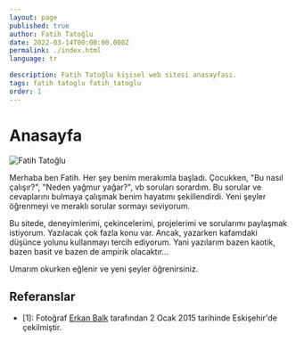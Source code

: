 ```yaml
---
layout: page
published: true
author: Fatih Tatoğlu
date: 2022-03-14T00:00:00.000Z
permalink: ./index.html
language: tr

description: Fatih Tatoğlu kişisel web sitesi anasayfası.
tags: fatih tatoglu fatih_tatoglu
order: 1
---
```


# Anasayfa

![Fatih Tatoğlu](../../image/about_me.jpg)

Merhaba ben Fatih. Her şey benim merakımla başladı. Çocukken, "Bu nasıl çalışır?", "Neden yağmur yağar?", vb soruları sorardım. Bu sorular ve cevaplarını bulmaya çalışmak benim hayatımı şekillendirdi. Yeni şeyler öğrenmeyi ve meraklı sorular sormayı seviyorum.

Bu sitede, deneyimlerimi, çekincelerimi, projelerimi ve sorularımı paylaşmak istiyorum. Yazılacak çok fazla konu var. Ancak, yazarken kafamdaki düşünce yolunu kullanmayı tercih ediyorum. Yani yazılarım bazen kaotik, bazen basit ve bazen de ampirik olacaktır...

Umarım okurken eğlenir ve yeni şeyler öğrenirsiniz.

## Referanslar

- [1]: Fotoğraf [Erkan Balk](https://www.facebook.com/erkan.balk "Erkan Balk | Facebook") tarafından 2 Ocak 2015 tarihinde Eskişehir'de çekilmiştir.
